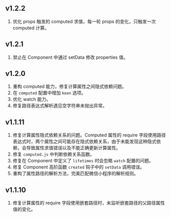 ## v1.2.2

1. 优化 props 触发的 computed 求值，每一轮 props 的变化，只触发一次 computed 计算。

## v1.2.1

1. 禁止在 Component 中通过 setData 修改 properties 值。

## v1.2.0

1. 重构 computed 能力，修复计算属性之间隐式依赖问题。
2. 在 `computed` 配置中增加 `keen` 选项。
3. 优化 watch 能力。
4. 修复路径表达式解析遇见空字符串未抛出异常。

## v1.1.11

1. 修复计算属性隐式依赖关系的问题。Computed 属性的 require 字段使用路径表达式时，两个属性之间可能存在隐式依赖关系，由于未能发现这种隐式依赖，会导致属性求值错误以及不能正确更新计算属性。
2. 修复 `computed.js` 中判断依赖关系函数。
3. 修复在 Component 中定义了 `lifetimes` 时会忽略 `watch` 配置的问题。
4. 修复 Component 高阶函数 `created` 钩子中的 `setData` 调用错误。
5. 重构了属性路径的解析方法，完美匹配微信小程序的解析规则。

## v1.1.10

1. 修复计算属性的 require 字段使用嵌套路径时，未监听嵌套路径的父路径属性值的变化。
